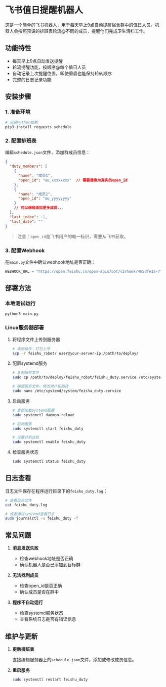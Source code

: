 # 飞书值日提醒机器人

这是一个简单的飞书机器人，用于每天早上9点自动提醒宿舍群中的值日人员。机器人会按照预设的排班表轮流@不同的成员，提醒他们完成卫生清扫工作。

## 功能特性

- 每天早上9点自动发送提醒
- 轮流提醒功能，按顺序@每个值日人员
- 自动记录上次提醒位置，即使重启也能保持轮转顺序
- 完整的日志记录功能

## 安装步骤

### 1. 准备环境

```bash
# 安装Python依赖
pip3 install requests schedule
```

### 2. 配置排班表

编辑`schedule.json`文件，添加群成员信息：

```json
{
  "duty_members": [
    {
      "name": "成员1",
      "open_id": "ou_xxxxxxxx"  // 需要替换为真实的open_id
    },
    {
      "name": "成员2", 
      "open_id": "ou_yyyyyyyy"
    }
    // 可以继续添加更多成员...
  ],
  "last_index": -1,
  "last_date": ""
}
```

> 注意：`open_id`是飞书用户的唯一标识，需要从飞书获取。

### 3. 配置Webhook

在`main.py`文件中确认webhook地址是否正确：

```python
WEBHOOK_URL = "https://open.feishu.cn/open-apis/bot/v2/hook/465dfe1a-7f80-48df-aa7f-300d77583d8a"
```

## 部署方法

### 本地测试运行

```bash
python3 main.py
```

### Linux服务器部署

1. 将程序文件上传到服务器
   
   ```bash
   # 本地操作：打包上传
   scp -r feishu_robot/ user@your-server-ip:/path/to/deploy/
   ```

2. 配置systemd服务
   
   ```bash
   # 复制服务文件
   sudo cp /path/to/deploy/feishu_robot/feishu_duty.service /etc/systemd/system/
   
   # 编辑服务文件，修改用户和路径
   sudo nano /etc/systemd/system/feishu_duty.service
   ```

3. 启动服务
   
   ```bash
   # 重新加载systemd配置
   sudo systemctl daemon-reload
   
   # 启动服务
   sudo systemctl start feishu_duty
   
   # 设置开机自启
   sudo systemctl enable feishu_duty
   ```

4. 检查服务状态
   
   ```bash
   sudo systemctl status feishu_duty
   ```

## 日志查看

日志文件保存在程序运行目录下的`feishu_duty.log`：

```bash
# 查看日志文件
cat feishu_duty.log

# 或者通过systemd查看日志
sudo journalctl -u feishu_duty -f
```

## 常见问题

1. **消息发送失败**
   - 检查webhook地址是否正确
   - 确认机器人是否已添加到目标群

2. **无法找到成员**
   - 检查open_id是否正确
   - 确认成员是否在群中

3. **程序不自动运行**
   - 检查systemd服务状态
   - 查看系统日志是否有错误信息

## 维护与更新

1. **更新排班表**

   直接编辑服务器上的`schedule.json`文件，添加或修改成员信息。

2. **重启服务**

   ```bash
   sudo systemctl restart feishu_duty
   ``` 